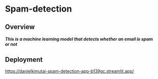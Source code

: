 # Spam-detection
## Overview
##### This is a machine learning model that detects whether an email is spam or not
## Deployment
https://danielkimutai-spam-detection-app-b139gc.streamlit.app/
